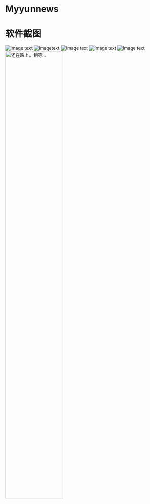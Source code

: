 # Myyunnews
软件截图
===
![Image text](https://raw.githubusercontent.com/zguming/image/master/Screenshot_2017-12-03-17-52-59-753_com.example.myapplication.png) 
![Imagetext](https://raw.githubusercontent.com/zguming/image/master/Screenshot_2017-12-03-17-55-39-421_com.example.myapplication.png)
![Image text](https://raw.githubusercontent.com/zguming/image/master/Screenshot_2017-12-03-17-56-26-186_com.example.myapplication.png)
![Image text](https://raw.githubusercontent.com/zguming/image/master/Screenshot_2017-12-03-17-53-08-587_com.example.myapplication.png)
![Image text](https://raw.githubusercontent.com/zguming/image/master/Screenshot_2017-12-03-17-53-19-085_com.example.myapplication.png)
<img src="https://raw.githubusercontent.com/baibaibai66/Matplotlib/pictures/1.2.png" width="60%" alt="还在路上，稍等..."/>
